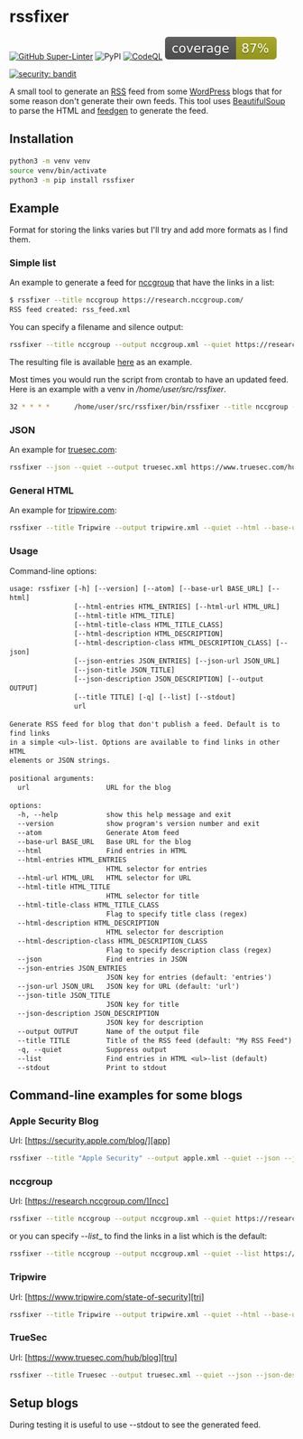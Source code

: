 # rssfixer

[![GitHub Super-Linter](https://github.com/reuteras/rssfixer/actions/workflows/linter.yml/badge.svg)](https://github.com/marketplace/actions/super-linter)
![PyPI](https://img.shields.io/pypi/v/rssfixer?color=green)
[![CodeQL](https://github.com/reuteras/rssfixer/workflows/CodeQL/badge.svg)](https://github.com/reuteras/rssfixer/actions?query=workflow%3ACodeQL)
[![Coverage](https://raw.githubusercontent.com/reuteras/rssfixer/main/resources/coverage.svg)](https://github.com/reuteras/rssfixer/)
<!-- CODE:BASH:START -->
<!-- if jq '.metrics._totals | ."SEVERITY.HIGH"' resources/bandit.json | grep -vE '^0' > /dev/null ; then echo -n '[![security: bandit](https://img.shields.io/badge/security-bandit-red.svg)](https://github.com/PyCQA/bandit)' ; elif jq '.metrics._totals' resources/bandit.json | grep "SEVERITY" | grep -E ' 0,' | wc -l | grep -vE '4$' > /dev/null ; then echo -n '[![security: bandit](https://img.shields.io/badge/security-bandit-yellow.svg)](https://github.com/PyCQA/bandit)'; else echo -n '[![security: bandit](https://img.shields.io/badge/security-bandit-green.svg)](https://github.com/PyCQA/bandit)' ;fi -->
<!-- CODE:END -->
<!-- OUTPUT:START -->
<!-- ⚠️ This content is auto-generated by `markdown-code-runner`. -->
[![security: bandit](https://img.shields.io/badge/security-bandit-green.svg)](https://github.com/PyCQA/bandit)
<!-- OUTPUT:END -->

A small tool to generate an [RSS][rss] feed from some [WordPress][wor] blogs that for some reason don't generate their own feeds. This tool uses [BeautifulSoup][bso] to parse the HTML and [feedgen][fge] to generate the feed.

## Installation

```bash
python3 -m venv venv
source venv/bin/activate
python3 -m pip install rssfixer
```

## Example

Format for storing the links varies but I'll try and add more formats as I find them.

### Simple list

An example to generate a feed for [nccgroup][ncc] that have the links in a list:

```bash
$ rssfixer --title nccgroup https://research.nccgroup.com/
RSS feed created: rss_feed.xml
```

You can specify a filename and silence output:

```bash
rssfixer --title nccgroup --output nccgroup.xml --quiet https://research.nccgroup.com/
```

The resulting file is available [here][exa] as an example.

Most times you would run the script from crontab to have an updated feed. Here is an example with a venv in _/home/user/src/rssfixer_.

```bash
32 * * * *      /home/user/src/rssfixer/bin/rssfixer --title nccgroup --output /var/www/html/feeds/nccgroup.xml --quiet https://research.nccgroup.com
```

### JSON

An example for [truesec.com][tru]:

```bash
rssfixer --json --quiet --output truesec.xml https://www.truesec.com/hub/blog
```

### General HTML

An example for [tripwire.com][tri]:

```bash
rssfixer --title Tripwire --output tripwire.xml --quiet --html --base-url https://www.tripwire.com http://www.tripwire.com/state-of-security

```


### Usage

Command-line options:

<!-- CODE:BASH:START -->
<!-- echo '```Text' -->
<!-- rssfixer --help -->
<!-- echo '```' -->
<!-- CODE:END -->

<!-- OUTPUT:START -->
<!-- ⚠️ This content is auto-generated by `markdown-code-runner`. -->
```Text
usage: rssfixer [-h] [--version] [--atom] [--base-url BASE_URL] [--html]
                [--html-entries HTML_ENTRIES] [--html-url HTML_URL]
                [--html-title HTML_TITLE]
                [--html-title-class HTML_TITLE_CLASS]
                [--html-description HTML_DESCRIPTION]
                [--html-description-class HTML_DESCRIPTION_CLASS] [--json]
                [--json-entries JSON_ENTRIES] [--json-url JSON_URL]
                [--json-title JSON_TITLE]
                [--json-description JSON_DESCRIPTION] [--output OUTPUT]
                [--title TITLE] [-q] [--list] [--stdout]
                url

Generate RSS feed for blog that don't publish a feed. Default is to find links
in a simple <ul>-list. Options are available to find links in other HTML
elements or JSON strings.

positional arguments:
  url                   URL for the blog

options:
  -h, --help            show this help message and exit
  --version             show program's version number and exit
  --atom                Generate Atom feed
  --base-url BASE_URL   Base URL for the blog
  --html                Find entries in HTML
  --html-entries HTML_ENTRIES
                        HTML selector for entries
  --html-url HTML_URL   HTML selector for URL
  --html-title HTML_TITLE
                        HTML selector for title
  --html-title-class HTML_TITLE_CLASS
                        Flag to specify title class (regex)
  --html-description HTML_DESCRIPTION
                        HTML selector for description
  --html-description-class HTML_DESCRIPTION_CLASS
                        Flag to specify description class (regex)
  --json                Find entries in JSON
  --json-entries JSON_ENTRIES
                        JSON key for entries (default: 'entries')
  --json-url JSON_URL   JSON key for URL (default: 'url')
  --json-title JSON_TITLE
                        JSON key for title
  --json-description JSON_DESCRIPTION
                        JSON key for description
  --output OUTPUT       Name of the output file
  --title TITLE         Title of the RSS feed (default: "My RSS Feed")
  -q, --quiet           Suppress output
  --list                Find entries in HTML <ul>-list (default)
  --stdout              Print to stdout
```

<!-- OUTPUT:END -->

## Command-line examples for some blogs

### Apple Security Blog

Url: [https://security.apple.com/blog/][app]

```bash
rssfixer --title "Apple Security" --output apple.xml --quiet --json --json-entries blogs --json-url slug --base-url https://security.apple.com/blog/ https://security.apple.com/blog
```

### nccgroup

Url: [https://research.nccgroup.com/][ncc]

```bash
rssfixer --title nccgroup --output nccgroup.xml --quiet https://research.nccgroup.com
```

or you can specify _--list__ to find the links in a list which is the default:

```bash
rssfixer --title nccgroup --output nccgroup.xml --quiet --list https://research.nccgroup.com
```

### Tripwire

Url: [https://www.tripwire.com/state-of-security][tri]

```bash
rssfixer --title Tripwire --output tripwire.xml --quiet --html --base-url https://www.tripwire.com http://www.tripwire.com/state-of-security
```

### TrueSec

Url: [https://www.truesec.com/hub/blog][tru]

```bash
rssfixer --title Truesec --output truesec.xml --quiet --json --json-description preamble https://www.truesec.com/hub/blog
```

## Setup blogs

During testing it is useful to use --stdout to see the generated feed.


  [app]: https://security.apple.com/blog/
  [bso]: https://www.crummy.com/software/BeautifulSoup/
  [exa]: https://github.com/reuteras/rssfixer/blob/main/src/tests/data/output/nccgroup.xml
  [fge]: https://feedgen.kiesow.be/
  [ncc]: https://research.nccgroup.com/
  [rss]: https://www.rssboard.org/
  [tri]: https://www.tripwire.com/state-of-security
  [tru]: https://www.truesec.com/hub/blog
  [wor]: https://wordpress.org/
